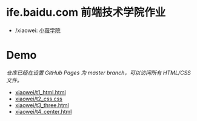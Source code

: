 # ife.baidu.com 前端技术学院作业

- /xiaowei: [小薇学院](http://ife.baidu.com/college/detail/id/9)

# Demo

*仓库已经在设置 GitHub Pages 为 master branch，可以访问所有 HTML/CSS 文件。*

- [xiaowei/t1_html.html](https://drkbl.com/ife/xiaowei/t1_html.html)
- [xiaowei/t2_css.css](https://drkbl.com/ife/xiaowei/t2_css.css)
- [xiaowei/t3_three.html](https://drkbl.com/ife/xiaowei/t3_three.html)
- [xiaowei/t4_center.html](https://drkbl.com/ife/xiaowei/t4_center.html)